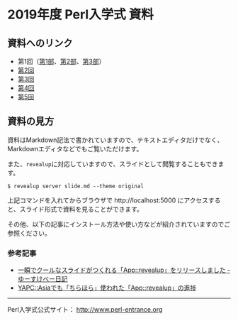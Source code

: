 # 2019年度 Perl入学式 資料

## 資料へのリンク

- 第1回（[第1部](1st/part1.md)、[第2部](1st/part2.md)、[第3部](1st/part3.md)）
- [第2回](2nd/slide.md)
- [第3回](3rd/slide.md)
- [第4回](4th/slide.md)
- [第5回](5th/slide.md)

## 資料の見方

資料はMarkdown記法で書かれていますので、テキストエディタだけでなく、Markdownエディタなどでもご覧いただけます。

また、`revealup`に対応していますので、スライドとして閲覧することもできます。

    $ revealup server slide.md --theme original

上記コマンドを入れてからブラウザで http://localhost:5000 にアクセスすると、スライド形式で資料を見ることができます。

その他、以下の記事にインストール方法や使い方などが紹介されていますのでご参照ください。

### 参考記事
- [一瞬でクールなスライドがつくれる「App::revealup」をリリースしました - ゆーすけべー日記](https://yusukebe.com/posts/2014/0616020621/)
- [YAPC::Asiaでも「ちらほら」使われた「App::revealup」の進捗](https://yusukebe.com/posts/2014/0903222600/)

***

Perl入学式公式サイト： <http://www.perl-entrance.org>
